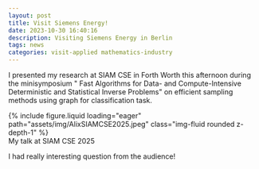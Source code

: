 ```yaml
---
layout: post
title: Visit Siemens Energy! 
date: 2023-10-30 16:40:16
description: Visiting Siemens Energy in Berlin
tags: news
categories: visit-applied mathematics-industry 
---
```


I presented my research at SIAM CSE in Forth Worth this afternoon during the minisymposium " Fast Algorithms for Data- and Compute-Intensive Deterministic and Statistical Inverse Problems" on efficient sampling methods using graph for classification task. 

<div class="row mt-3">
    <div class="col-sm mt-3 mt-md-0">
        {% include figure.liquid loading="eager" path="assets/img/AlixSIAMCSE2025.jpeg" class="img-fluid rounded z-depth-1" %}
    </div>
</div>
<div class="caption">
My talk at SIAM CSE 2025 
</div>

I had really interesting question from the audience!